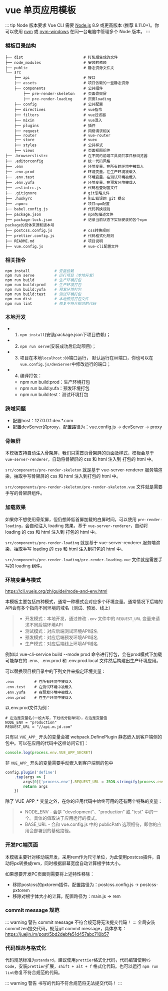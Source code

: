 # vue 单页应用模板
::: tip Node 版本要求
Vue CLI 需要 [Node.js](https://nodejs.org/) 8.9 或更高版本 (推荐 8.11.0+)。你可以使用 [nvm](https://github.com/creationix/nvm) 或 [nvm-windows](https://github.com/coreybutler/nvm-windows) 在同一台电脑中管理多个 Node 版本。
:::
### 模板目录结构
```
├── dist                           # 打包后生成的文件
├── node_modules                   # 安装的依赖
├── public                         # 静态资源文件夹
└── src
    ├── api                        # 接口
    ├── assets                     # 项目依赖的一些静态资源
    ├── components                 # 公共组件
        ├── pre-render-skeleton    # 页面骨架屏
        ├── pre-render-loading     # 页面loading
    ├── config                     # 公共配置
    ├── directives                 # vue指令
    ├── filters                    # vue过滤器
    ├── mixin                      # vue混入
    ├── plugins                    # 插件
    ├── request                    # 网络请求相关
    ├── router                     # vue-router
    ├── store                      # vuex
    ├── styles                     # 公共样式
    ├── views                      # 页面视图组件
├── .browserslistrc                # 在不同的前端工具间共享目标浏览器
├── .editorconfig                  # 统一代码风格
├── .env                           # 环境变量，在所有的环境中被载入
├── .env.prod                      # 环境变量，在生产环境被载入
├── .env.test                      # 环境变量，在测试环境被载入
├── .env.yufa                      # 环境变量，在预发环境被载入
├── .eslintrc.js                   # 代码检查配置文件
├── .gitignore                     # git忽略文件
├── .huskyrc                       # 阻止错误的 git 提交
├── .npmrc                         # 项目npm配置
├── babel.config.js                # 代码转换规则
├── package.json                   # npm包描述文件
├── package-lock.json              # 记录当前状态下实际安装的各个npm package的具体来源和版本号
├── postcss.config.js              # css转换规则
├── prettier.config.js             # 代码格式化规则
├── README.md                      # 项目说明
├── vue.config.js                  # vue-cli配置文件
```

### 相关指令
```bash
npm install           # 安装依赖
npm run serve         # 运行项目（本地开发）
npm run build         # 生产环境打包
npm run build:prod    # 生产环境打包
npm run build:yufa    # 预发环境打包
npm run build:test    # 测试环境打包
npm run dist          # 本地预览打包文件
npm run lint          # 修复不符合规范的代码
```
### 本地开发

- 1. `npm install`(安装package.json下项目依赖)；
- 2. `npm run serve`(安装成功后启动项目)；
- 3. 项目在本地`localhost:80`端口运行， 默认运行在`80`端口，你也可以在`vue.config.js/devServer`中修改运行的端口；
- 4. 编译打包：
  - npm run build:prod：生产环境打包
  - npm run build:yufa：预发环境打包
  - npm run build:test：测试环境打包

### 跨域问题
- 配置host：127.0.0.1 dev.*.com
- 配置devServer的proxy，配置路径为：vue.config.js -> devServer -> proxy

### 骨架屏
本模板支持自动注入骨架屏，我们只需首页骨架屏的页面及样式，模板会基于 `vue-server-renderer`，自动将骨架屏的 css 和 html 注入到 打包的 html 中。

`src/components/pre-render-skeleton` 就是基于 vue-server-renderer 服务端渲染，抽取手写骨架屏的 css 和 html 注入到打包的 html 中。

`src/components/pre-render-skeleton/pre-render-skeleton.vue` 文件就是需要手写的骨架屏组件。

### 加载效果
如果你不想使用骨架屏，但仍想降低首屏加载的白屏时间，可以使用 `pre-render-loading`，会自动注入 loading 效果，基于 `vue-server-renderer`，自动将 loading 的 css 和 html 注入到 打包的 html 中。

`src/components/pre-render-loading` 就是基于 vue-server-renderer 服务端渲染，抽取手写 loading 的 css 和 html 注入到打包的 html 中。

`src/components/pre-render-loading/pre-render-loading.vue` 文件就是需要手写的 loading 组件。

### 环境变量与模式
https://cli.vuejs.org/zh/guide/mode-and-env.html

本模板主要包括四种模式，通常一种模式会对应多个环境变量。通常情况下后端的API会有多个指向不同环境的域名（测试、预发、线上）
>* 开发模式：本地开发，通过修改 `.env` 文件中的 `REQUEST_URL` 变量来请求不同后端环境API
>* 测试模式：对应后端测试环境API域名
>* 预发模式：对应后端预发环境API域名
>* 生产模式：对应后端线上环境API域名

例如以 vue-cli-service build --mode prod 命令进行打包，会在prod模式下加载可能存在的 .env、.env.prod 和 .env.prod.local 文件然后构建出生产环境应用。

可以替换项目根目录中的下列文件来指定环境变量：
```
.env         # 在所有环境中被载入
.env.test    # 在测试环境中被载入
.env.yufa    # 在预发环境中被载入
.env.prod    # 在生产环境中被载入
```
以.env.prod文件为例：
```
# 左边是变量名(一般大写，下划线分割单词)，右边是变量值
NODE_ENV = "production"
REQUEST_URL = "//api.m.jd.com"
```
只有以 `VUE_APP_` 开头的变量会被 webpack.DefinePlugin 静态嵌入到客户端侧的包中。可以在应用的代码中这样访问它们：
```javascript
console.log(process.env.VUE_APP_SECRET)
```
非 `VUE_APP_` 开头的变量需要手动嵌入到客户端侧的包中
```javascript
config.plugin('define')
    .tap(args => {
        args[0]['process.env'].REQUEST_URL = JSON.stringify(process.env.REQUEST_URL)
        return args
    })
```
除了 VUE_APP_* 变量之外，在你的应用代码中始终可用的还有两个特殊的变量：
>* NODE_ENV - 会是 "development"、"production" 或 "test" 中的一个。具体的值取决于应用运行的模式。
>* BASE_URL - 会和 vue.config.js 中的 publicPath 选项相符，即你的应用会部署到的基础路径。

### 开发PC端页面
本模板主要针对移动端开发，采用rem作为尺寸单位，为此使用postcss插件，自动将px转换成rem，同时根据屏幕宽度自动计算根字体大小。

如果想要开发PC页面则需要将上述特性移除：

- 移除postcss的pxtorem插件，配置路径为：postcss.config.js -> postcss-pxtorem
- 移除对根字体大小的计算，配置路径为：main.js -> rem

### commit message 规范
::: warning 警告
commit message 不符合规范将无法提交代码！
:::
全局安装commitzen提交代码，规范git commit message，具体参考：https://juejin.im/post/5bd2debfe51d457abc710b57

### 代码规范与格式化
代码规范标准为`standard`，建议使用`prettier`格式化代码，代码编辑使用`VS Code`，安装`prettier`扩展，`shift + alt + f` 格式化代码。也可以运行 `npm run lint`修复不符合规范的代码。

::: warning 警告
书写的代码不符合规范将无法提交代码！
:::